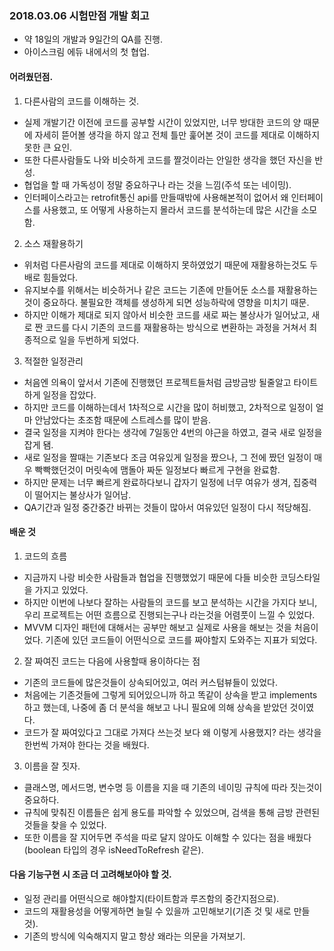 ### 2018.03.06 시험만점 개발 회고

- 약 18일의 개발과 9일간의 QA를 진행. 
- 아이스크림 에듀 내에서의 첫 협업. 


#### 어려웠던점. 

1. 다른사람의 코드를 이해하는 것.
- 실제 개발기간 이전에 코드를 공부할 시간이 있었지만, 너무 방대한 코드의 양 때문에 자세히 뜯어볼 생각을 하지 않고 전체 틀만 훑어본 것이 코드를 제대로 이해하지못한 큰 요인.
- 또한 다른사람들도 나와 비슷하게 코드를 짤것이라는 안일한 생각을 했던 자신을 반성. 
- 협업을 할 때 가독성이 정말 중요하구나 라는 것을 느낌(주석 또는 네이밍). 
- 인터페이스라고는 retrofit통신 api를 만들때밖에 사용해본적이 없어서 왜 인터페이스를 사용했고, 또 어떻게 사용하는지 몰라서 코드를 분석하는데 많은 시간을 소모함. 

2. 소스 재활용하기 
- 위처럼 다른사람의 코드를 제대로 이해하지 못하였었기 때문에 재활용하는것도 두배로 힘들었다. 
- 유지보수를 위해서는 비슷하거나 같은 코드는 기존에 만들어둔 소스를 재활용하는것이 중요하다. 불필요한 객체를 생성하게 되면 성능하락에 영향을 미치기 때문.
- 하지만 이해가 제대로 되지 않아서 비슷한 코드를 새로 짜는 불상사가 일어났고, 새로 짠 코드를 다시 기존의 코드를 재활용하는 방식으로 변환하는 과정을 거쳐서 최종적으로 일을 두번하게 되었다.

3. 적절한 일정관리 
- 처음엔 의욕이 앞서서 기존에 진행했던 프로젝트들처럼 금방금방 될줄알고 타이트하게 일정을 잡았다. 
- 하지만 코드를 이해하는데서 1차적으로 시간을 많이 허비했고, 2차적으로 일정이 얼마 안남았다는 초조함 때문에 스트레스를 많이 받음. 
- 결국 일정을 지켜야 한다는 생각에 7일동안 4번의 야근을 하였고, 결국 새로 일정을 잡게 됌. 
- 새로 일정을 짤때는 기존보다 조금 여유있게 일정을 짰으나, 그 전에 짰던 일정이 매우 빡빡했던것이 머릿속에 맴돌아 짜둔 일정보다 빠르게 구현을 완료함. 
- 하지만 문제는 너무 빠르게 완료하다보니 갑자기 일정에 너무 여유가 생겨, 집중력이 떨어지는 불상사가 일어남. 
- QA기간과 일정 중간중간 바뀌는 것들이 많아서 여유있던 일정이 다시 적당해짐. 


#### 배운 것 

1. 코드의 흐름 
- 지금까지 나랑 비슷한 사람들과 협업을 진행했었기 때문에 다들 비슷한 코딩스타일을 가지고 있었다. 
- 하지만 이번에 나보다 잘하는 사람들의 코드를 보고 분석하는 시간을 가지다 보니, 우리 프로젝트는 어떤 흐름으로 진행되는구나 라는것을 어렴풋이 느낄 수 있었다. 
- MVVM 디자인 패턴에 대해서는 공부만 해보고 실제로 사용을 해보는 것을 처음이었다. 기존에 있던 코드들이 어떤식으로 코드를 짜야할지 도와주는 지표가 되었다. 

2. 잘 짜여진 코드는 다음에 사용할때 용이하다는 점 
- 기존의 코드들에 많은것들이 상속되어있고, 여러 커스텀뷰들이 있었다. 
- 처음에는 기존것들에 그렇게 되어있으니까 하고 똑같이 상속을 받고 implements하고 했는데, 나중에 좀 더 분석을 해보고 나니 필요에 의해 상속을 받았던 것이였다. 
- 코드가 잘 짜여있다고 그대로 가져다 쓰는것 보다 왜 이렇게 사용했지? 라는 생각을 한번씩 가져야 한다는 것을 배웠다. 

3. 이름을 잘 짓자. 
- 클래스명, 메서드명, 변수명 등 이름을 지을 때 기존의 네이밍 규칙에 따라 짓는것이 중요하다. 
- 규칙에 맞춰진 이름들은 쉽게 용도를 파악할 수 있었으며, 검색을 통해 금방 관련된 것들을 찾을 수 있었다. 
- 또한 이름을 잘 지어두면 주석을 따로 달지 않아도 이해할 수 있다는 점을 배웠다(boolean 타입의 경우 isNeedToRefresh 같은). 


#### 다음 기능구현 시 조금 더 고려해보아야 할 것. 
- 일정 관리를 어떤식으로 해야할지(타이트함과 루즈함의 중간지점으로). 
- 코드의 재활용성을 어떻게하면 늘릴 수 있을까 고민해보기(기존 것 및 새로 만들 것). 
- 기존의 방식에 익숙해지지 말고 항상 왜라는 의문을 가져보기. 
